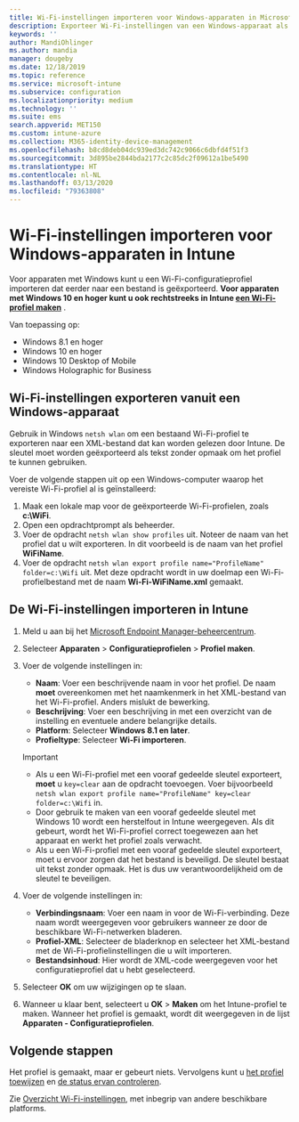 ```yaml
---
title: Wi-Fi-instellingen importeren voor Windows-apparaten in Microsoft Intune - Azure | Microsoft Docs
description: Exporteer Wi-Fi-instellingen van een Windows-apparaat als een XML-bestand met behulp van netsh wlan. Importeer dit bestand vervolgens in Intune om een Wi-Fi-profiel te maken voor apparaten met Windows 8.1, Windows 10 en Windows Holographic for Business.
keywords: ''
author: MandiOhlinger
ms.author: mandia
manager: dougeby
ms.date: 12/18/2019
ms.topic: reference
ms.service: microsoft-intune
ms.subservice: configuration
ms.localizationpriority: medium
ms.technology: ''
ms.suite: ems
search.appverid: MET150
ms.custom: intune-azure
ms.collection: M365-identity-device-management
ms.openlocfilehash: b8cd8deb04dc939ed3dc742c9066c6dbfd4f51f3
ms.sourcegitcommit: 3d895be2844bda2177c2c85dc2f09612a1be5490
ms.translationtype: HT
ms.contentlocale: nl-NL
ms.lasthandoff: 03/13/2020
ms.locfileid: "79363808"
---
```

# <a name="import-wi-fi-settings-for-windows-devices-in-intune"></a>Wi-Fi-instellingen importeren voor Windows-apparaten in Intune

Voor apparaten met Windows kunt u een Wi-Fi-configuratieprofiel importeren dat eerder naar een bestand is geëxporteerd. **Voor apparaten met Windows 10 en hoger kunt u ook rechtstreeks in Intune [een Wi-Fi-profiel maken](wi-fi-settings-windows.md)** .

Van toepassing op:  
- Windows 8.1 en hoger
- Windows 10 en hoger
- Windows 10 Desktop of Mobile
- Windows Holographic for Business

## <a name="export-wi-fi-settings-from-a-windows-device"></a>Wi-Fi-instellingen exporteren vanuit een Windows-apparaat

Gebruik in Windows `netsh wlan` om een bestaand Wi-Fi-profiel te exporteren naar een XML-bestand dat kan worden gelezen door Intune. De sleutel moet worden geëxporteerd als tekst zonder opmaak om het profiel te kunnen gebruiken.

Voer de volgende stappen uit op een Windows-computer waarop het vereiste Wi-Fi-profiel al is geïnstalleerd:

1. Maak een lokale map voor de geëxporteerde Wi-Fi-profielen, zoals **c:\WiFi**.
2. Open een opdrachtprompt als beheerder.
3. Voer de opdracht `netsh wlan show profiles` uit. Noteer de naam van het profiel dat u wilt exporteren. In dit voorbeeld is de naam van het profiel **WiFiName**.
4. Voer de opdracht `netsh wlan export profile name="ProfileName" folder=c:\Wifi` uit. Met deze opdracht wordt in uw doelmap een Wi-Fi-profielbestand met de naam **Wi-Fi-WiFiName.xml** gemaakt.

## <a name="import-the-wi-fi-settings-into-intune"></a>De Wi-Fi-instellingen importeren in Intune

1. Meld u aan bij het [Microsoft Endpoint Manager-beheercentrum](https://go.microsoft.com/fwlink/?linkid=2109431).
2. Selecteer **Apparaten** > **Configuratieprofielen** > **Profiel maken**.
3. Voer de volgende instellingen in:

    - **Naam**: Voer een beschrijvende naam in voor het profiel. De naam **moet** overeenkomen met het naamkenmerk in het XML-bestand van het Wi-Fi-profiel. Anders mislukt de bewerking.
    - **Beschrijving**: Voer een beschrijving in met een overzicht van de instelling en eventuele andere belangrijke details.
    - **Platform**: Selecteer **Windows 8.1 en later**.
    - **Profieltype**: Selecteer **Wi-Fi importeren**.

    > [!IMPORTANT]
    > - Als u een Wi-Fi-profiel met een vooraf gedeelde sleutel exporteert, **moet** u `key=clear` aan de opdracht toevoegen. Voer bijvoorbeeld `netsh wlan export profile name="ProfileName" key=clear folder=c:\Wifi` in.
    > - Door gebruik te maken van een vooraf gedeelde sleutel met Windows 10 wordt een herstelfout in Intune weergegeven. Als dit gebeurt, wordt het Wi-Fi-profiel correct toegewezen aan het apparaat en werkt het profiel zoals verwacht.
    > - Als u een Wi-Fi-profiel met een vooraf gedeelde sleutel exporteert, moet u ervoor zorgen dat het bestand is beveiligd. De sleutel bestaat uit tekst zonder opmaak. Het is dus uw verantwoordelijkheid om de sleutel te beveiligen.

4. Voer de volgende instellingen in:

    - **Verbindingsnaam**: Voer een naam in voor de Wi-Fi-verbinding. Deze naam wordt weergegeven voor gebruikers wanneer ze door de beschikbare Wi-Fi-netwerken bladeren.
    - **Profiel-XML**: Selecteer de bladerknop en selecteer het XML-bestand met de Wi-Fi-profielinstellingen die u wilt importeren.
    - **Bestandsinhoud**: Hier wordt de XML-code weergegeven voor het configuratieprofiel dat u hebt geselecteerd.

5. Selecteer **OK** om uw wijzigingen op te slaan.
6. Wanneer u klaar bent, selecteert u **OK** > **Maken** om het Intune-profiel te maken. Wanneer het profiel is gemaakt, wordt dit weergegeven in de lijst **Apparaten - Configuratieprofielen**.

## <a name="next-steps"></a>Volgende stappen

Het profiel is gemaakt, maar er gebeurt niets. Vervolgens kunt u [het profiel toewijzen](device-profile-assign.md) en [de status ervan controleren](device-profile-monitor.md).

Zie [Overzicht Wi-Fi-instellingen](wi-fi-settings-configure.md), met inbegrip van andere beschikbare platforms.
